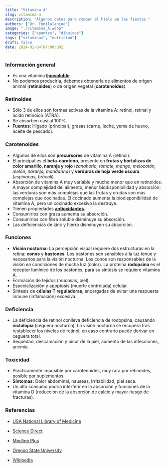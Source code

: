 ```yaml
---
title: "Vitamina A"
slug: vitamina-a
description: "Algunos datos para romper el hielo en las fiestas."
authors: ["Dr. Fenilalanino"]
image: "./vitamina_A.webp"
categories: ["apuntes", "dibuixos"]
tags: ["vitaminas", "nutrición"]
draft: false
date: 2024-01-04T07:00:00Z
---
```


### Información general
- Es una vitamina **[liposoluble](../vitaminas-general)**.
- No podemos producirla, debemos obtenerla de alimentos de origen animal (**retinoides**) o de origen vegetal (**carotenoides**).

### Retinoides
- Sólo 3 de ellos son formas activas de la vitamina A: retinol, retinal y ácido retinoico (ATRA).
- Se absorben casi al 100%.
- **Fuentes:** Hígado (principal), grasas (carne, leche, yema de huevo, aceite de pescado).

### Carotenoides
- Algunos de ellos son **precursores** de vitamina A (retinol).
- El principal es el **beta-caroteno**, presente en **frutas y hortalizas de color amarillo, naranja y rojo** (*zanahoria, tomate, mango, melocotón, melón, naranja, mandarina*) y **verduras de hoja verde oscura** (*espinacas, brócoli*).
- Absorción de vitamina A muy variable y mucho menor que en retinoides. A mayor complejidad del alimento, menor biodisponibilidad y absorción: las verduras son más complejas que las frutas y crudas son más complejas que cocinadas. El cocinado aumenta la biodisponibilidad de vitamina A, pero un cocinado excesivo la destruye.
- Tienen propiedades **[antioxidantes](../antioxidantes)**.
- Consumirlos con grasa aumenta su absorción.
- Consumirlos con fibra soluble disminuye su absorción.
- Las deficiencias de zinc y hierro disminuyen su absorción.

### Funciones
- **Visión nocturna:** La percepción visual requiere dos estructuras en la retina: **conos** y **bastones**. Los bastones son sensibles a la luz tenue y necesarios para la visión nocturna. Los conos son responsables de la visión en condiciones de mucha luz (color). La proteína **rodopsina** es el receptor lumínico de los bastones; para su síntesis se requiere vitamina A.
- Formación de tejidos (mucosas, piel).
- Especialización y apoptosis (muerte controlada) celular.
- Síntesis de **células T reguladoras**, encargadas de evitar una respuesta inmune (inflamación) excesiva.

### Deficiencia
- La deficiencia de retinol conlleva deficiencia de rodopsina, causando **nictalopia** (ceguera nocturna). La visión nocturna se recupera tras restablecer los niveles de retinol, en caso contrario puede derivar en ceguera total.
- Sequedad, descamación y picor de la piel, aumento de las infecciones, anemia.

### Toxicidad
- Prácticamente imposible por carotenoides, muy rara por retinoides, posible por suplementos.
- **Síntomas:** Dolor abdominal, nauseas, irritabilidad, piel seca.
- Un alto consumo podría interferir en la absorción y funciones de la vitamina D (reducción de la absorción de calcio y mayor riesgo de fracturas).


### Referencias

- [USA National Library of Medicine](https://www.ncbi.nlm.nih.gov/pmc/articles/PMC8157347/)

- [Science Direct](https://www.sciencedirect.com/science/article/pii/S0002916523030289)

- [Medline Plus](https://medlineplus.gov/spanish/ency/article/002400.htm)

- [Oregon State University](https://lpi.oregonstate.edu/mic/vitamins/vitamin-A)

- [Wikipedia](https://en.wikipedia.org/wiki/Retinol)
